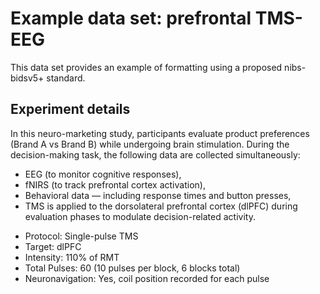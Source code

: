 # Example data set: prefrontal TMS-EEG

This data set provides an example of formatting using a proposed nibs-bidsv5+ standard.

## Experiment details
In this neuro-marketing study, participants evaluate product preferences (Brand A vs Brand B) while undergoing brain stimulation.
During the decision-making task, the following data are collected simultaneously:
- EEG (to monitor cognitive responses),
- fNIRS (to track prefrontal cortex activation),
- Behavioral data — including response times and button presses,
- TMS is applied to the dorsolateral prefrontal cortex (dlPFC) during evaluation phases to modulate decision-related activity.

* Protocol: Single-pulse TMS
* Target: dlPFC 
* Intensity: 110% of RMT
* Total Pulses: 60 (10 pulses per block, 6 blocks total)
* Neuronavigation: Yes, coil position recorded for each pulse


